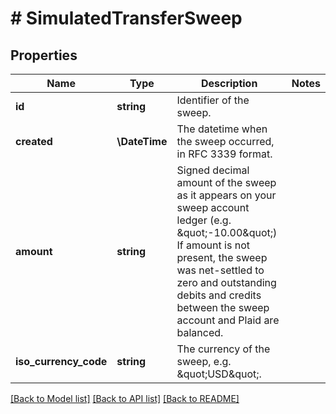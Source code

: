# # SimulatedTransferSweep

## Properties

Name | Type | Description | Notes
------------ | ------------- | ------------- | -------------
**id** | **string** | Identifier of the sweep. |
**created** | **\DateTime** | The datetime when the sweep occurred, in RFC 3339 format. |
**amount** | **string** | Signed decimal amount of the sweep as it appears on your sweep account ledger (e.g. \&quot;-10.00\&quot;)  If amount is not present, the sweep was net-settled to zero and outstanding debits and credits between the sweep account and Plaid are balanced. |
**iso_currency_code** | **string** | The currency of the sweep, e.g. \&quot;USD\&quot;. |

[[Back to Model list]](../../README.md#models) [[Back to API list]](../../README.md#endpoints) [[Back to README]](../../README.md)
